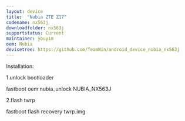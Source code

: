 ```yaml
---
layout: device
title:  "Nubia ZTE Z17"
codename: nx563j
downloadfolder: nx563j
supportstatus: Current
maintainer: youyim
oem: Nubia
devicetree: https://github.com/TeamWin/android_device_nubia_nx563j
---
```


<div class='page-heading'>Installation:</div>

1.unlock bootloader

fastboot oem nubia_unlock NUBIA_NX563J

2.flash twrp

fastboot flash recovery twrp.img
